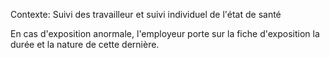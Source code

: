 Contexte: Suivi des travailleur et suivi individuel de l'état de santé

En cas d'exposition anormale, l'employeur porte sur la fiche d'exposition la durée et la nature de cette dernière.
